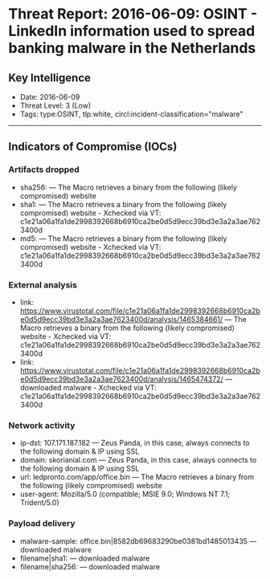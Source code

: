 # Threat Report: 2016-06-09: OSINT - LinkedIn information used to spread banking malware in the Netherlands


## Key Intelligence
* Date: 2016-06-09
* Threat Level: 3 (Low)
* Tags: type:OSINT, tlp:white, circl:incident-classification="malware"

---

## Indicators of Compromise (IOCs)
### Artifacts dropped
* sha256: <sha256> — The Macro retrieves a binary from the following (likely compromised) website
* sha1: <sha1> — The Macro retrieves a binary from the following (likely compromised) website - Xchecked via VT: c1e21a06a1fa1de2998392668b6910ca2be0d5d9ecc39bd3e3a2a3ae7623400d
* md5: <md5> — The Macro retrieves a binary from the following (likely compromised) website - Xchecked via VT: c1e21a06a1fa1de2998392668b6910ca2be0d5d9ecc39bd3e3a2a3ae7623400d

### External analysis
* link: https://www.virustotal.com/file/c1e21a06a1fa1de2998392668b6910ca2be0d5d9ecc39bd3e3a2a3ae7623400d/analysis/1465384661/ — The Macro retrieves a binary from the following (likely compromised) website - Xchecked via VT: c1e21a06a1fa1de2998392668b6910ca2be0d5d9ecc39bd3e3a2a3ae7623400d
* link: https://www.virustotal.com/file/c1e21a06a1fa1de2998392668b6910ca2be0d5d9ecc39bd3e3a2a3ae7623400d/analysis/1465474372/ — downloaded malware - Xchecked via VT: c1e21a06a1fa1de2998392668b6910ca2be0d5d9ecc39bd3e3a2a3ae7623400d

### Network activity
* ip-dst: 107.171.187.182 — Zeus Panda, in this case, always connects to the following domain & IP using SSL
* domain: skorianial.com — Zeus Panda, in this case, always connects to the following domain & IP using SSL
* url: ledpronto.com/app/office.bin — The Macro retrieves a binary from the following (likely compromised) website
* user-agent: Mozilla/5.0 (compatible; MSIE 9.0; Windows NT 7.1; Trident/5.0)

### Payload delivery
* malware-sample: office.bin|8582db69683290be0381bd1485013435 — downloaded malware
* filename|sha1: <sha1> — downloaded malware
* filename|sha256: <sha256> — downloaded malware
